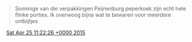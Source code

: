 > Sommige van die verpakkingen Peijnenburg peperkoek zijn echt hele flinke porties\. Ik overwoog bijna wat te bewaren voor meerdere ontbijtjes

<img src="../../media/tweet.ico" width="12" /> [Sat Apr 25 11:22:26 +0000 2015](https://twitter.com/DromerDenker/status/591925228743299072)